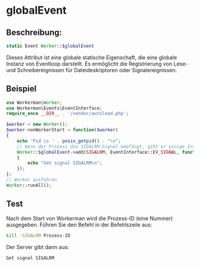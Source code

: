 # globalEvent

## Beschreibung:
```php
static Event Worker::$globalEvent
```

Dieses Attribut ist eine globale statische Eigenschaft, die eine globale Instanz von Eventloop darstellt. Es ermöglicht die Registrierung von Lese- und Schreibereignissen für Dateideskriptoren oder Signalereignissen.

## Beispiel

```php
use Workerman\Worker;
use Workerman\Events\EventInterface;
require_once __DIR__ . '/vendor/autoload.php';

$worker = new Worker();
$worker->onWorkerStart = function($worker)
{
    echo 'Pid is ' . posix_getpid() . "\n";
    // Wenn der Prozess das SIGALRM-Signal empfängt, gibt er einige Informationen aus
    Worker::$globalEvent->add(SIGALRM, EventInterface::EV_SIGNAL, function()
    {
        echo "Get signal SIGALRM\n";
    });
};
// Worker ausführen
Worker::runAll();
```

## Test
Nach dem Start von Workerman wird die Prozess-ID (eine Nummer) ausgegeben. Führen Sie den Befehl in der Befehlszeile aus:
```bash
kill -SIGALRM Prozess-ID
```
Der Server gibt dann aus:
```bash
Get signal SIGALRM
```
